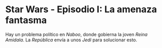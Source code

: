# Star Wars - Episodio I: La amenaza fantasma

Hay un problema político en _Naboo_, donde gobierna la joven *Reina Amidala*. La _República_ envía a unos _Jedi_ para solucionar esto.